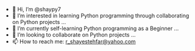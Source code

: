- 👋 Hi, I’m @shaypy7
- 👀 I’m interested in learning Python programming through collaborating on Python projects ...
- 🌱 I’m currently self-learning Python programming as a Beginner ...
- 💞️ I’m looking to collaborate on Python projects ...
- 📫 How to reach me: r_shayestehfar@yahoo.com

<!---
shaypy7/shaypy7 is a ✨ special ✨ repository because its `README.md` (this file) appears on your GitHub profile.
You can click the Preview link to take a look at your changes.
--->
